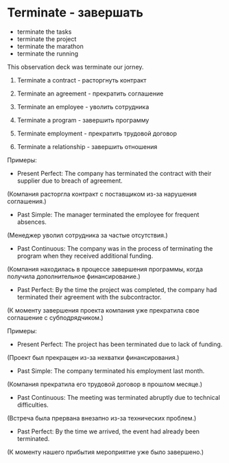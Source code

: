 # Terminate - завершать

- terminate the tasks
- terminate the project
- terminate the marathon
- terminate the running

This observation deck was terminate our jorney.

1. Terminate a contract - расторгнуть контракт

2. Terminate an agreement - прекратить соглашение

3. Terminate an employee - уволить сотрудника

4. Terminate a program - завершить программу

5. Terminate employment - прекратить трудовой договор

6. Terminate a relationship - завершить отношения

Примеры:

- Present Perfect: The company has terminated the contract with their supplier due to breach of agreement.

(Компания расторгла контракт с поставщиком из-за нарушения соглашения.)

- Past Simple: The manager terminated the employee for frequent absences.

(Менеджер уволил сотрудника за частые отсутствия.)

- Past Continuous: The company was in the process of terminating the program when they received additional funding.

(Компания находилась в процессе завершения программы, когда получила дополнительное финансирование.)

- Past Perfect: By the time the project was completed, the company had terminated their agreement with the subcontractor.

(К моменту завершения проекта компания уже прекратила свое соглашение с субподрядчиком.)

Примеры:

- Present Perfect: The project has been terminated due to lack of funding.

(Проект был прекращен из-за нехватки финансирования.)

- Past Simple: The company terminated his employment last month.

(Компания прекратила его трудовой договор в прошлом месяце.)

- Past Continuous: The meeting was terminated abruptly due to technical difficulties.

(Встреча была прервана внезапно из-за технических проблем.)

- Past Perfect: By the time we arrived, the event had already been terminated.

(К моменту нашего прибытия мероприятие уже было завершено.)
